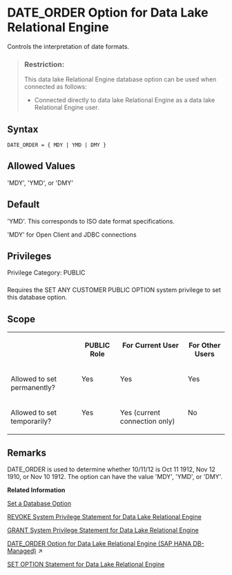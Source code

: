 <!-- loioa632876d84f21015855da65181715d7a -->

# DATE\_ORDER Option for Data Lake Relational Engine

Controls the interpretation of date formats.



> ### Restriction:  
> This data lake Relational Engine database option can be used when connected as follows:
> 
> -   Connected directly to data lake Relational Engine as a data lake Relational Engine user.



<a name="loioa632876d84f21015855da65181715d7a__date_order_syntax1"/>

## Syntax

```
DATE_ORDER = { MDY | YMD | DMY }
```



<a name="loioa632876d84f21015855da65181715d7a__date_order_values1"/>

## Allowed Values

'MDY', 'YMD', or 'DMY'



<a name="loioa632876d84f21015855da65181715d7a__date_order_default1"/>

## Default

'YMD'. This corresponds to ISO date format specifications.

'MDY' for Open Client and JDBC connections



<a name="loioa632876d84f21015855da65181715d7a__date_order_priv1"/>

## Privileges

Privilege Category: PUBLIC



### 

Requires the SET ANY CUSTOMER PUBLIC OPTION system privilege to set this database option.



<a name="loioa632876d84f21015855da65181715d7a__date_order_scope1"/>

## Scope


<table>
<tr>
<th valign="top">

 



</th>
<th valign="top">

PUBLIC Role



</th>
<th valign="top">

For Current User



</th>
<th valign="top">

For Other Users



</th>
</tr>
<tr>
<td valign="top">

Allowed to set permanently?



</td>
<td valign="top">

Yes



</td>
<td valign="top">

Yes



</td>
<td valign="top">

Yes



</td>
</tr>
<tr>
<td valign="top">

Allowed to set temporarily?



</td>
<td valign="top">

Yes



</td>
<td valign="top">

Yes \(current connection only\)



</td>
<td valign="top">

No



</td>
</tr>
</table>



<a name="loioa632876d84f21015855da65181715d7a__date_order_remarks1"/>

## Remarks

DATE\_ORDER is used to determine whether 10/11/12 is Oct 11 1912, Nov 12 1910, or Nov 10 1912. The option can have the value 'MDY', 'YMD', or 'DMY'.

**Related Information**  


[Set a Database Option](set-a-database-option-0dcb893.md "You set options with the SET OPTION statement.")

[REVOKE System Privilege Statement for Data Lake Relational Engine](../080-sql-statements/revoke-system-privilege-statement-for-data-lake-relational-engine-a3eadda.md "Removes specific system privileges from specific users and the right to administer the privilege.")

[GRANT System Privilege Statement for Data Lake Relational Engine](../080-sql-statements/grant-system-privilege-statement-for-data-lake-relational-engine-a3dfcb0.md "Grants specific system privileges to users or roles, with or without administrative rights.")

[DATE_ORDER Option for Data Lake Relational Engine (SAP HANA DB-Managed)](https://help.sap.com/viewer/a898e08b84f21015969fa437e89860c8/2023_1_QRC/en-US/2d1730263f004bf5a3728cc25edc5ea1.html "Controls the interpretation of date formats.") :arrow_upper_right:

[SET OPTION Statement for Data Lake Relational Engine](../080-sql-statements/set-option-statement-for-data-lake-relational-engine-a625da7.md "Changes options that affect the behavior of the database and its compatibility with Transact-SQL. Setting the value of an option can change the behavior for all users or an individual user, in either a temporary or permanent scope.")

